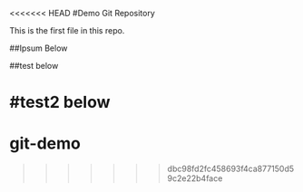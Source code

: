 <<<<<<< HEAD
#Demo Git Repository

This is the first file in this repo.


##Ipsum Below


##test below

#test2 below
=======
# git-demo
>>>>>>> dbc98fd2fc458693f4ca877150d59c2e22b4face
